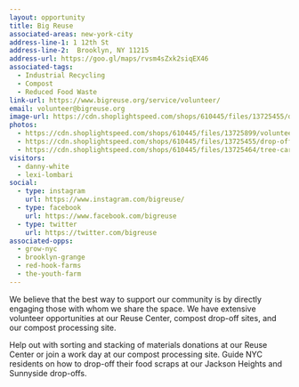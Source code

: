 ```yaml
---
layout: opportunity
title: Big Reuse
associated-areas: new-york-city
address-line-1: 1 12th St
address-line-2:  Brooklyn, NY 11215
address-url: https://goo.gl/maps/rvsm4sZxk2siqEX46
associated-tags: 
  - Industrial Recycling
  - Compost
  - Reduced Food Waste
link-url: https://www.bigreuse.org/service/volunteer/
email: volunteer@bigreuse.org
image-url: https://cdn.shoplightspeed.com/shops/610445/files/13725455/drop-off-tutu.jpg
photos:
  - https://cdn.shoplightspeed.com/shops/610445/files/13725899/volunteer-1600-min.jpg
  - https://cdn.shoplightspeed.com/shops/610445/files/13725455/drop-off-tutu.jpg
  - https://cdn.shoplightspeed.com/shops/610445/files/13725464/tree-care.jpg
visitors:
  - danny-white
  - lexi-lombari
social:
  - type: instagram
    url: https://www.instagram.com/bigreuse/
  - type: facebook
    url: https://www.facebook.com/bigreuse
  - type: twitter
    url: https://twitter.com/bigreuse
associated-opps:
  - grow-nyc
  - brooklyn-grange
  - red-hook-farms
  - the-youth-farm
---
```

We believe that the best way to support our community is by directly engaging those with whom we share the space. We have extensive volunteer opportunities at our Reuse Center, compost drop-off sites, and our compost processing site.

Help out with sorting and stacking of materials donations at our Reuse Center or join a work day at our compost processing site. Guide NYC residents on how to drop-off their food scraps at our Jackson Heights and Sunnyside drop-offs.